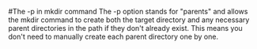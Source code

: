 #The -p in mkdir command
The -p option stands for "parents" and allows the mkdir command to create both the target directory and any necessary parent directories in the path if they don't already exist. This means you don't need to manually create each parent directory one by one.
